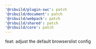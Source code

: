 ```yaml
---
'@rsbuild/plugin-swc': patch
'@rsbuild/document': patch
'@rsbuild/webpack': patch
'@rsbuild/shared': patch
'@rsbuild/core': patch
---
```


feat: adjust the default browserslist config
